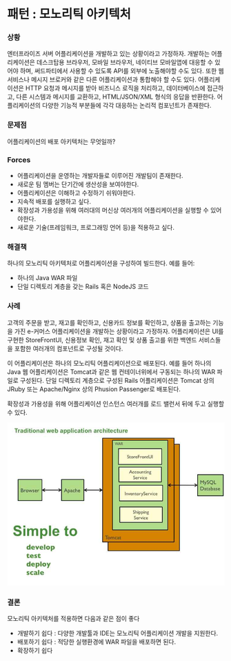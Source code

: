 # 패턴 : 모노리틱 아키텍처
### 상황
엔터프라이즈 서버 어플리케이션을 개발하고 있는 상황이라고 가정하자.
개발하는 어플리케이션은 데스크탑용 브라우저, 모바일 브라우저, 네이티브 모바일앱에 대응할 수 있어야 하며,
써드파티에서 사용할 수 있도록 API를 외부에 노출해야할 수도 있다.
또한 웹 서비스나 메시지 브로커와 같은 다른 어플리케이션과 통합해야 할 수도 있다.
어플리케이션은 HTTP 요청과 메시지를 받아 비즈니스 로직을 처리하고, 데이터베이스에 접근하고, 다른 시스템과
메시지를 교환하고, HTML/JSON/XML 형식의 응답을 반환한다.
어플리케이션의 다양한 기능적 부분들에 각각 대응하는 논리적 컴포넌트가 존재한다.

### 문제점
어플리케이션의 배포 아키텍처는 무엇일까?

### Forces
- 어플리케이션을 운영하는 개발자들로 이루어진 개발팀이 존재한다.
- 새로운 팀 멤버는 단기간에 생산성을 보여야한다.
- 어플리케이션은 이해하고 수정하기 쉬워야한다.
- 지속적 배포를 실행하고 싶다.
- 확장성과 가용성을 위해 여러대의 머신상 여러개의 어플리케이션을 실행할 수 있어야한다.
- 새로운 기술(프레임워크, 프로그래밍 언어 등)을 적용하고 싶다.

### 해결책
하나의 모노리틱 아키텍처로 어플리케이션을 구성하여 빌드한다. 예를 들어:
- 하나의 Java WAR 파일
- 단일 디렉토리 계층을 갖는 Rails 혹은 NodeJS 코드

### 사례
고객의 주문을 받고, 재고를 확인하고, 신용카드 정보를 확인하고, 상품을 출고하는 기능을 가진 e-커머스 어플리케이션을 개발하는 상황이라고 가정하자.
어플리케이션은 UI를 구현한 StoreFrontUI, 신용정보 확인, 재고 확인 및 상품 출고를 위한 백엔드 서비스들을 포함한 여러개의 컴포넌트로 구성될 것이다.

이 어플리케이션은 하나의 모노리틱 어플리케이션으로 배포된다. 예를 들어 하나의 Java 웹 어플리케이션은 Tomcat과 같은 웹 컨테이너위에서 구동되는 하나의 WAR 파일로 구성된다.
단일 디렉토리 계층으로 구성된 Rails 어플리케이션은 Tomcat 상의 JRuby 또는 Apache/Nginx 상의 Phusion Passenger로 배포된다.

확장성과 가용성을 위해 어플리케이션 인스턴스 여러개를 로드 밸런서 뒤에 두고 실행할 수 있다.


![Traditional web application architecture](./images/monolithic-application.jpg)


### 결론
모노리틱 아키텍처를 적용하면 다음과 같은 점이 좋다
- 개발하기 쉽다 : 다양한 개발툴과 IDE는 모노리틱 어플리케이션 개발을 지원한다.
- 배포하기 쉽다 : 적당한 실행환경에 WAR 파일을 배포하면 된다.
- 확장하기 쉽다
